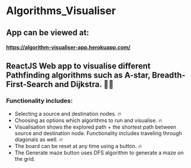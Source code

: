 # Algorithms_Visualiser

## App can be viewed at:
 #### https://algorithm-visualiser-app.herokuapp.com/
 
 
## ReactJS Web app to visualise different Pathfinding algorithms such as A-star, Breadth-First-Search and Dijkstra. 👨‍💻 

### Functionality includes:
  * Selecting a source and destination nodes. 🔥
  * Choosing as options which algorithms to run and visualise. 🔥
  * Visualisation shows the explored path + the shortest path between source and destination node. Functionality includes traveling through diagonals as well. 🔥
  * The board can be reset at any time using a button. 🔥
  * The Generate maze button uses DFS algorithm to generate a maze on the grid.
  
  
